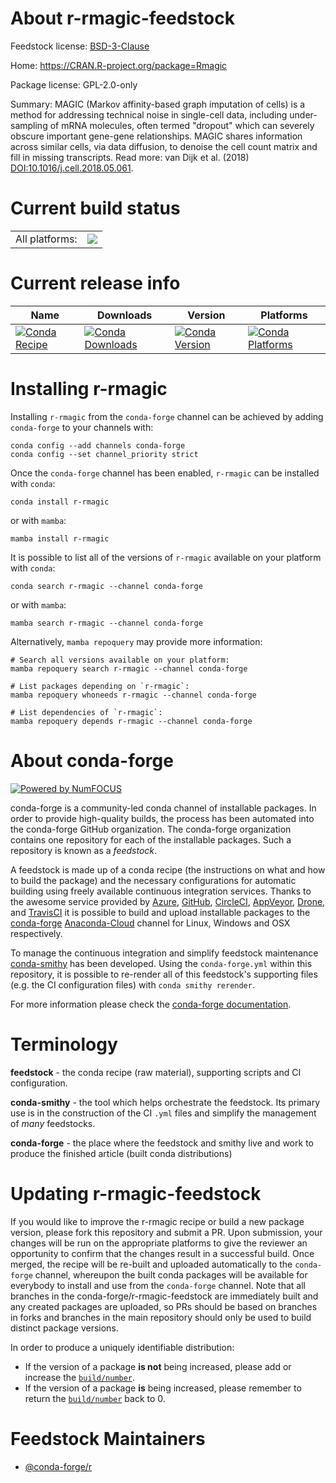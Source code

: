 About r-rmagic-feedstock
========================

Feedstock license: [BSD-3-Clause](https://github.com/conda-forge/r-rmagic-feedstock/blob/main/LICENSE.txt)

Home: https://CRAN.R-project.org/package=Rmagic

Package license: GPL-2.0-only

Summary: MAGIC (Markov affinity-based graph imputation of cells) is a method for addressing technical noise in single-cell data, including under-sampling of mRNA molecules, often termed "dropout" which can severely obscure important gene-gene relationships. MAGIC shares information across similar cells, via data diffusion, to denoise the cell count matrix and fill in missing transcripts. Read more: van Dijk et al. (2018) <DOI:10.1016/j.cell.2018.05.061>.

Current build status
====================


<table><tr><td>All platforms:</td>
    <td>
      <a href="https://dev.azure.com/conda-forge/feedstock-builds/_build/latest?definitionId=6758&branchName=main">
        <img src="https://dev.azure.com/conda-forge/feedstock-builds/_apis/build/status/r-rmagic-feedstock?branchName=main">
      </a>
    </td>
  </tr>
</table>

Current release info
====================

| Name | Downloads | Version | Platforms |
| --- | --- | --- | --- |
| [![Conda Recipe](https://img.shields.io/badge/recipe-r--rmagic-green.svg)](https://anaconda.org/conda-forge/r-rmagic) | [![Conda Downloads](https://img.shields.io/conda/dn/conda-forge/r-rmagic.svg)](https://anaconda.org/conda-forge/r-rmagic) | [![Conda Version](https://img.shields.io/conda/vn/conda-forge/r-rmagic.svg)](https://anaconda.org/conda-forge/r-rmagic) | [![Conda Platforms](https://img.shields.io/conda/pn/conda-forge/r-rmagic.svg)](https://anaconda.org/conda-forge/r-rmagic) |

Installing r-rmagic
===================

Installing `r-rmagic` from the `conda-forge` channel can be achieved by adding `conda-forge` to your channels with:

```
conda config --add channels conda-forge
conda config --set channel_priority strict
```

Once the `conda-forge` channel has been enabled, `r-rmagic` can be installed with `conda`:

```
conda install r-rmagic
```

or with `mamba`:

```
mamba install r-rmagic
```

It is possible to list all of the versions of `r-rmagic` available on your platform with `conda`:

```
conda search r-rmagic --channel conda-forge
```

or with `mamba`:

```
mamba search r-rmagic --channel conda-forge
```

Alternatively, `mamba repoquery` may provide more information:

```
# Search all versions available on your platform:
mamba repoquery search r-rmagic --channel conda-forge

# List packages depending on `r-rmagic`:
mamba repoquery whoneeds r-rmagic --channel conda-forge

# List dependencies of `r-rmagic`:
mamba repoquery depends r-rmagic --channel conda-forge
```


About conda-forge
=================

[![Powered by
NumFOCUS](https://img.shields.io/badge/powered%20by-NumFOCUS-orange.svg?style=flat&colorA=E1523D&colorB=007D8A)](https://numfocus.org)

conda-forge is a community-led conda channel of installable packages.
In order to provide high-quality builds, the process has been automated into the
conda-forge GitHub organization. The conda-forge organization contains one repository
for each of the installable packages. Such a repository is known as a *feedstock*.

A feedstock is made up of a conda recipe (the instructions on what and how to build
the package) and the necessary configurations for automatic building using freely
available continuous integration services. Thanks to the awesome service provided by
[Azure](https://azure.microsoft.com/en-us/services/devops/), [GitHub](https://github.com/),
[CircleCI](https://circleci.com/), [AppVeyor](https://www.appveyor.com/),
[Drone](https://cloud.drone.io/welcome), and [TravisCI](https://travis-ci.com/)
it is possible to build and upload installable packages to the
[conda-forge](https://anaconda.org/conda-forge) [Anaconda-Cloud](https://anaconda.org/)
channel for Linux, Windows and OSX respectively.

To manage the continuous integration and simplify feedstock maintenance
[conda-smithy](https://github.com/conda-forge/conda-smithy) has been developed.
Using the ``conda-forge.yml`` within this repository, it is possible to re-render all of
this feedstock's supporting files (e.g. the CI configuration files) with ``conda smithy rerender``.

For more information please check the [conda-forge documentation](https://conda-forge.org/docs/).

Terminology
===========

**feedstock** - the conda recipe (raw material), supporting scripts and CI configuration.

**conda-smithy** - the tool which helps orchestrate the feedstock.
                   Its primary use is in the construction of the CI ``.yml`` files
                   and simplify the management of *many* feedstocks.

**conda-forge** - the place where the feedstock and smithy live and work to
                  produce the finished article (built conda distributions)


Updating r-rmagic-feedstock
===========================

If you would like to improve the r-rmagic recipe or build a new
package version, please fork this repository and submit a PR. Upon submission,
your changes will be run on the appropriate platforms to give the reviewer an
opportunity to confirm that the changes result in a successful build. Once
merged, the recipe will be re-built and uploaded automatically to the
`conda-forge` channel, whereupon the built conda packages will be available for
everybody to install and use from the `conda-forge` channel.
Note that all branches in the conda-forge/r-rmagic-feedstock are
immediately built and any created packages are uploaded, so PRs should be based
on branches in forks and branches in the main repository should only be used to
build distinct package versions.

In order to produce a uniquely identifiable distribution:
 * If the version of a package **is not** being increased, please add or increase
   the [``build/number``](https://docs.conda.io/projects/conda-build/en/latest/resources/define-metadata.html#build-number-and-string).
 * If the version of a package **is** being increased, please remember to return
   the [``build/number``](https://docs.conda.io/projects/conda-build/en/latest/resources/define-metadata.html#build-number-and-string)
   back to 0.

Feedstock Maintainers
=====================

* [@conda-forge/r](https://github.com/conda-forge/r/)

